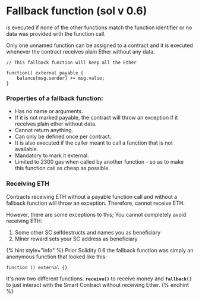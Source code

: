 # Fallback function (sol v 0.6)

is executed if none of the other functions match the function identifier or no data was provided with the function call.&#x20;

Only one unnamed function can be assigned to a contract and it is executed whenever the contract receives plain Ether without any data.

```solidity
// This fallback function will keep all the Ether

function() external payable {
    balance[msg.sender] += msg.value;
} 
```

### Properties of a fallback function:

* Has no name or arguments.&#x20;
* If it is not marked payable, the contract will throw an exception if it receives plain ether without data.&#x20;
* Cannot return anything.&#x20;
* Can only be defined once per contract.&#x20;
* It is also executed if the caller meant to call a function that is not available.
* Mandatory to mark it external.&#x20;
* Limited to 2300 gas when called by another function - so as to make this function call as cheap as possible.

### Receiving ETH&#x20;

Contracts receiving ETH without a payable function call and without a fallback function will throw an exception. Therefore, cannot receive ETH.

However, there are some exceptions to this; You cannot completely avoid receiving ETH:

1. Some other SC selfdestructs and names you as beneficiary
2. Miner reward sets your SC address as beneficiary

{% hint style="info" %}
Prior Solidity 0.6 the fallback function was simply an anonymous function that looked like this:

```
function () external {}
```

It's now two different functions. **`receive()`** to receive money and **`fallback()`** to just interact with the Smart Contract without receiving Ether.&#x20;
{% endhint %}
